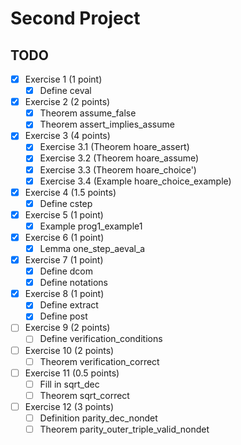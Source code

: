 # Second Project

## TODO
- [x] Exercise 1 (1 point)
    - [x] Define ceval
- [x] Exercise 2 (2 points)
    - [x] Theorem assume_false
    - [x] Theorem assert_implies_assume
- [x] Exercise 3 (4 points)
    - [x] Exercise 3.1 (Theorem hoare_assert)
    - [x] Exercise 3.2 (Theorem hoare_assume)
    - [x] Exercise 3.3 (Theorem hoare_choice') 
    - [x] Exercise 3.4 (Example hoare_choice_example)
- [x] Exercise 4 (1.5 points)
    - [x] Define cstep
- [x] Exercise 5 (1 point)
    - [x] Example prog1_example1
- [x] Exercise 6 (1 point)
    - [x] Lemma one_step_aeval_a
- [x] Exercise 7 (1 point)
    - [x] Define dcom
    - [x] Define notations
- [x] Exercise 8 (1 point)
    - [x] Define extract
    - [x] Define post
- [ ] Exercise 9 (2 points)
    - [ ] Define verification_conditions
- [ ] Exercise 10 (2 points)
    - [ ] Theorem verification_correct
- [ ] Exercise 11 (0.5 points)
    - [ ] Fill in sqrt_dec
    - [ ] Theorem sqrt_correct
- [ ] Exercise 12 (3 points)
    - [ ] Definition parity_dec_nondet 
    - [ ] Theorem parity_outer_triple_valid_nondet
